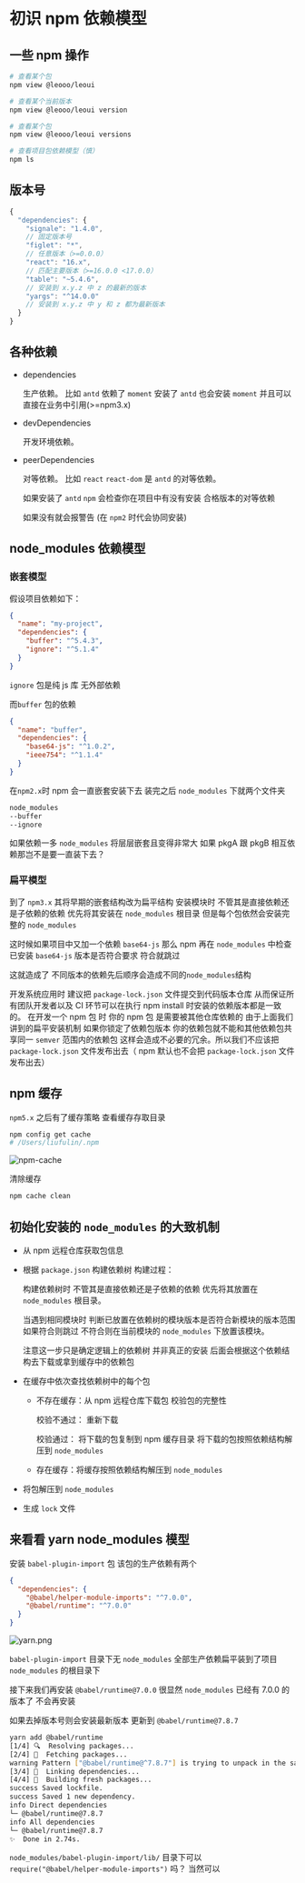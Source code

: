 # 初识 npm 依赖模型

## 一些 npm 操作

```sh
# 查看某个包
npm view @leooo/leoui

# 查看某个当前版本
npm view @leooo/leoui version

# 查看某个包
npm view @leooo/leoui versions

# 查看项目包依赖模型（慎）
npm ls
```

## 版本号

```js
{
  "dependencies": {
    "signale": "1.4.0",
    // 固定版本号
    "figlet": "*",
    // 任意版本（>=0.0.0）
    "react": "16.x",
    // 匹配主要版本（>=16.0.0 <17.0.0）
    "table": "~5.4.6",
    // 安装到 x.y.z 中 z 的最新的版本
    "yargs": "^14.0.0"
    // 安装到 x.y.z 中 y 和 z 都为最新版本
  }
}
```

## 各种依赖

- dependencies

  生产依赖。 比如 `antd` 依赖了 `moment` 安装了 `antd` 也会安装 `moment` 并且可以直接在业务中引用(>=npm3.x)

- devDependencies

  开发环境依赖。

- peerDependencies

  对等依赖。 比如 `react` `react-dom` 是 `antd` 的对等依赖。

  如果安装了 `antd` `npm` 会检查你在项目中有没有安装 合格版本的对等依赖

  如果没有就会报警告 (在 `npm2` 时代会协同安装)

## node_modules 依赖模型

### 嵌套模型

假设项目依赖如下：

```json
{
  "name": "my-project",
  "dependencies": {
    "buffer": "^5.4.3",
    "ignore": "^5.1.4"
  }
}
```

`ignore` 包是纯 js 库 无外部依赖

而`buffer` 包的依赖

```json
{
  "name": "buffer",
  "dependencies": {
    "base64-js": "^1.0.2",
    "ieee754": "^1.1.4"
  }
}
```

在`npm2.x`时 npm 会一直嵌套安装下去 装完之后 `node_modules` 下就两个文件夹

```txt
node_modules
--buffer
--ignore
```

如果依赖一多 `node_modules` 将层层嵌套且变得非常大 如果 pkgA 跟 pkgB 相互依赖那岂不是要一直装下去？

### 扁平模型

到了 `npm3.x` 其将早期的嵌套结构改为扁平结构 安装模块时 不管其是直接依赖还是子依赖的依赖 优先将其安装在 `node_modules` 根目录 但是每个包依然会安装完整的 `node_modules`

这时候如果项目中又加一个依赖 `base64-js` 那么 npm 再在 `node_modules` 中检查已安装 `base64-js` 版本是否符合要求 符合就跳过

这就造成了 不同版本的依赖先后顺序会造成不同的`node_modules`结构

开发系统应用时 建议把 `package-lock.json` 文件提交到代码版本仓库 从而保证所有团队开发者以及 CI 环节可以在执行 npm install 时安装的依赖版本都是一致的。
在开发一个 npm 包 时 你的 npm 包 是需要被其他仓库依赖的 由于上面我们讲到的扁平安装机制 如果你锁定了依赖包版本 你的依赖包就不能和其他依赖包共享同一 `semver` 范围内的依赖包 这样会造成不必要的冗余。所以我们不应该把 `package-lock.json` 文件发布出去（ npm 默认也不会把 `package-lock.json` 文件发布出去）

## npm 缓存

`npm5.x` 之后有了缓存策略
查看缓存存取目录

```sh
npm config get cache
# /Users/liufulin/.npm
```

![npm-cache](https://i.loli.net/2020/03/13/lfBXDV41eMFuh5N.png)

清除缓存

```sh
npm cache clean
```

## 初始化安装的 `node_modules` 的大致机制

- 从 npm 远程仓库获取包信息
- 根据 `package.json` 构建依赖树 构建过程：

  构建依赖树时 不管其是直接依赖还是子依赖的依赖 优先将其放置在 `node_modules` 根目录。

  当遇到相同模块时 判断已放置在依赖树的模块版本是否符合新模块的版本范围 如果符合则跳过 不符合则在当前模块的 `node_modules` 下放置该模块。

  注意这一步只是确定逻辑上的依赖树 并非真正的安装 后面会根据这个依赖结构去下载或拿到缓存中的依赖包

- 在缓存中依次查找依赖树中的每个包

  - 不存在缓存：从 npm 远程仓库下载包 校验包的完整性

    校验不通过： 重新下载

    校验通过： 将下载的包复制到 npm 缓存目录 将下载的包按照依赖结构解压到 `node_modules`

  - 存在缓存：将缓存按照依赖结构解压到 `node_modules`

- 将包解压到 `node_modules`
- 生成 `lock` 文件

## 来看看 yarn node_modules 模型

安装 `babel-plugin-import` 包 该包的生产依赖有两个

```json
{
  "dependencies": {
    "@babel/helper-module-imports": "^7.0.0",
    "@babel/runtime": "^7.0.0"
  }
}
```

<!-- `node_modules` 结构图对比

![npm.png](https://i.loli.net/2020/03/19/w4DABgvpaMb6XrT.png)

可以看到 `babel-plugin-import` 目录下完整装了其生产依赖 `node_modules` 又递归把其每个生产依赖的需要的生产依赖扁平安装到了
`node_modules` 根目录下面 -->

![yarn.png](https://i.loli.net/2020/03/19/56rfL7nsZzkeG89.png)

`babel-plugin-import` 目录下无 `node_modules` 全部生产依赖扁平装到了项目 `node_modules` 的根目录下

接下来我们再安装 `@babel/runtime@7.0.0` 很显然 `node_modules` 已经有 7.0.0 的版本了 不会再安装

如果去掉版本号则会安装最新版本 更新到 `@babel/runtime@7.8.7`

```sh
yarn add @babel/runtime
[1/4] 🔍  Resolving packages...
[2/4] 🚚  Fetching packages...
warning Pattern ["@babel/runtime@^7.8.7"] is trying to unpack in the same destination "/Users/liufulin/Library/Caches/Yarn/v6/npm-@babel-runtime-7.8.7-8fefce9802db54881ba59f90bb28719b4996324d-integrity/node_modules/@babel/runtime" as pattern ["@babel/runtime@^7.0.0"]. This could result in non-deterministic behavior, skipping.
[3/4] 🔗  Linking dependencies...
[4/4] 🔨  Building fresh packages...
success Saved lockfile.
success Saved 1 new dependency.
info Direct dependencies
└─ @babel/runtime@7.8.7
info All dependencies
└─ @babel/runtime@7.8.7
✨  Done in 2.74s.
```

`node_modules/babel-plugin-import/lib/` 目录下可以 `require("@babel/helper-module-imports")` 吗？
当然可以
